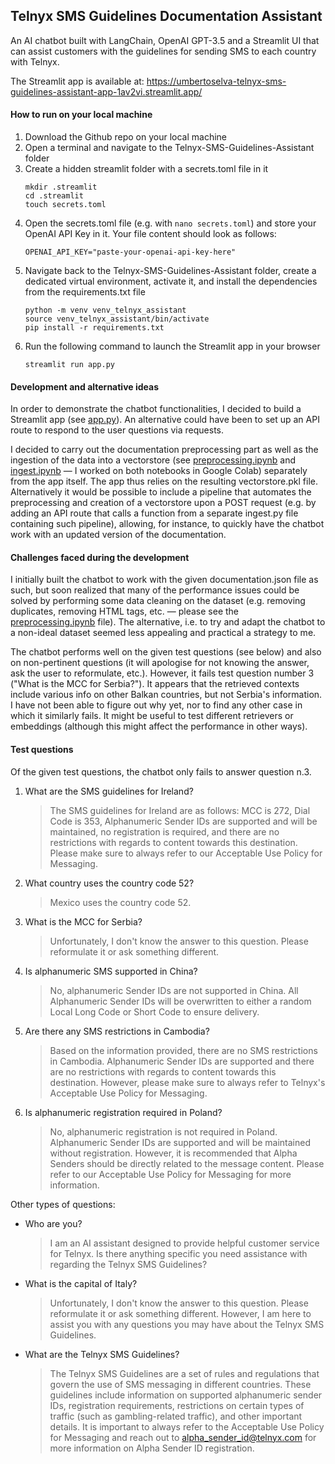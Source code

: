 ## Telnyx SMS Guidelines Documentation Assistant

An AI chatbot built with LangChain, OpenAI GPT-3.5 and a Streamlit UI that can assist customers with the guidelines for sending SMS to each country with Telnyx.

The Streamlit app is available at: https://umbertoselva-telnyx-sms-guidelines-assistant-app-1av2vi.streamlit.app/

#### How to run on your local machine

1. Download the Github repo on your local machine
2. Open a terminal and navigate to the Telnyx-SMS-Guidelines-Assistant folder
3. Create a hidden streamlit folder with a secrets.toml file in it
    ```
    mkdir .streamlit
    cd .streamlit
    touch secrets.toml
    ```
4. Open the secrets.toml file (e.g. with `nano secrets.toml`) and store your OpenAI API Key in it. Your file content should look as follows:
    ```
    OPENAI_API_KEY="paste-your-openai-api-key-here"
    ```
5. Navigate back to the Telnyx-SMS-Guidelines-Assistant folder, create a dedicated virtual environment, activate it, and install the dependencies from the requirements.txt file
    ```
    python -m venv venv_telnyx_assistant
    source venv_telnyx_assistant/bin/activate
    pip install -r requirements.txt
    ```
6. Run the following command to launch the Streamlit app in your browser
    ```
    streamlit run app.py
    ```
    
#### Development and alternative ideas

In order to demonstrate the chatbot functionalities, I decided to build a Streamlit app (see [app.py](https://github.com/umbertoselva/Telnyx-SMS-Guidelines-Assistant/blob/main/app.py)). An alternative could have been to set up an API route to respond to the user questions via requests.

I decided to carry out the documentation preprocessing part as well as the ingestion of the data into a vectorstore (see [preprocessing.ipynb](https://github.com/umbertoselva/Telnyx-SMS-Guidelines-Assistant/blob/main/preprocessing.ipynb) and [ingest.ipynb](https://github.com/umbertoselva/Telnyx-SMS-Guidelines-Assistant/blob/main/ingest.ipynb) — I worked on both notebooks in Google Colab) separately from the app itself. The app thus relies on the resulting vectorstore.pkl file. Alternatively it would be possible to include a pipeline that automates the preprocessing and creation of a vectorstore upon a POST request (e.g. by adding an API route that calls a function from a separate ingest.py file containing such pipeline), allowing, for instance, to quickly have the chatbot work with an updated version of the documentation.

#### Challenges faced during the development

I initially built the chatbot to work with the given documentation.json file as such, but soon realized that many of the performance issues could be solved by performing some data cleaning on the dataset (e.g. removing duplicates, removing HTML tags, etc. — please see the [preprocessing.ipynb](https://github.com/umbertoselva/Telnyx-SMS-Guidelines-Assistant/blob/main/preprocessing.ipynb) file). The alternative, i.e. to try and adapt the chatbot to a non-ideal dataset seemed less appealing and practical a strategy to me.

The chatbot performs well on the given test questions (see below) and also on non-pertinent questions (it will apologise for not knowing the answer, ask the user to reformulate, etc.). However, it fails test question number 3 ("What is the MCC for Serbia?"). It appears that the retrieved contexts include various info on other Balkan countries, but not Serbia's information. I have not been able to figure out why yet, nor to find any other case in which it similarly fails. It might be useful to test different retrievers or embeddings (although this might affect the performance in other ways).

#### Test questions

Of the given test questions, the chatbot only fails to answer question n.3.

1. What are the SMS guidelines for Ireland?
    > The SMS guidelines for Ireland are as follows: MCC is 272, Dial Code is 353, Alphanumeric Sender IDs are supported and will be maintained, no registration is required, and there are no restrictions with regards to content towards this destination. Please make sure to always refer to our Acceptable Use Policy for Messaging.
2. What country uses the country code 52?
    > Mexico uses the country code 52.
3. What is the MCC for Serbia?
    > Unfortunately, I don't know the answer to this question. Please reformulate it or ask something different.
4. Is alphanumeric SMS supported in China?
    > No, alphanumeric Sender IDs are not supported in China. All Alphanumeric Sender IDs will be overwritten to either a random Local Long Code or Short Code to ensure delivery.
5. Are there any SMS restrictions in Cambodia?
    > Based on the information provided, there are no SMS restrictions in Cambodia. Alphanumeric Sender IDs are supported and there are no restrictions with regards to content towards this destination. However, please make sure to always refer to Telnyx's Acceptable Use Policy for Messaging.
6. Is alphanumeric registration required in Poland?
    > No, alphanumeric registration is not required in Poland. Alphanumeric Sender IDs are supported and will be maintained without registration. However, it is recommended that Alpha Senders should be directly related to the message content. Please refer to our Acceptable Use Policy for Messaging for more information.

Other types of questions:

* Who are you?
    > I am an AI assistant designed to provide helpful customer service for Telnyx. Is there anything specific you need assistance with regarding the Telnyx SMS Guidelines?
* What is the capital of Italy?
    > Unfortunately, I don't know the answer to this question. Please reformulate it or ask something different. However, I am here to assist you with any questions you may have about the Telnyx SMS Guidelines.
* What are the Telnyx SMS Guidelines?
    > The Telnyx SMS Guidelines are a set of rules and regulations that govern the use of SMS messaging in different countries. These guidelines include information on supported alphanumeric sender IDs, registration requirements, restrictions on certain types of traffic (such as gambling-related traffic), and other important details. It is important to always refer to the Acceptable Use Policy for Messaging and reach out to alpha_sender_id@telnyx.com for more information on Alpha Sender ID registration.

